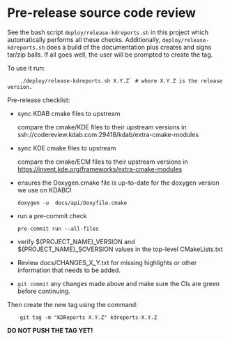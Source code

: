 # Pre-release source code review

See the bash script `deploy/release-kdreports.sh` in this project
which automatically performs all these checks.  Additionally,
`deploy/release-kdreports.sh` does a build of the documentation
plus creates and signs tar/zip balls.  If all goes well, the user
will be prompted to create the tag.

To use it run:

```shell
    ./deploy/release-kdreports.sh X.Y.Z` # where X.Y.Z is the release version.
```

Pre-release checklist:

* sync KDAB cmake files to upstream

  compare the cmake/KDE files to their upstream versions in ssh://codereview.kdab.com:29418/kdab/extra-cmake-modules

* sync KDE cmake files to upstream

  compare the cmake/ECM files to their upstream versions in <https://invent.kde.org/frameworks/extra-cmake-modules>

* ensures the Doxygen.cmake file is up-to-date for the doxygen version we use on KDABCI

    ```shell
    doxygen -u  docs/api/Doxyfile.cmake
    ```

* run a pre-commit check

    ```shell
    pre-commit run --all-files
    ```

* verify ${PROJECT_NAME}_VERSION and ${PROJECT_NAME}_SOVERSION values in the top-level CMakeLists.txt

* Review docs/CHANGES_X_Y.txt for missing highlights or other information that needs to be added.

* `git commit` any changes made above and make sure the CIs are green before continuing.

Then create the new tag using the command:

```shell
    git tag -m "KDReports X.Y.Z" kdreports-X.Y.Z
  ```

**DO NOT PUSH THE TAG YET!**
